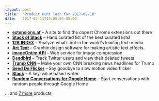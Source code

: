 ```yaml
---
layout: post
title:  "Product Hunt Tech for 2017-02-10"
date:   2017-02-11T14:05:04-05:00
---
```


* **[extensions.af](https://www.producthunt.com/posts/extensions-af?utm_campaign=producthunt-api&utm_medium=api&utm_source=Application%3A+Daily+Digest+RSS+%28ID%3A+3202%29)** – A site to find the dopest Chrome extensions out there
* **[Stack of Stack](https://www.producthunt.com/posts/stack-of-stack?utm_campaign=producthunt-api&utm_medium=api&utm_source=Application%3A+Daily+Digest+RSS+%28ID%3A+3202%29)** – Hand curated list of the best curated lists!
* **[12K INDEX](https://www.producthunt.com/posts/12k-index?utm_campaign=producthunt-api&utm_medium=api&utm_source=Application%3A+Daily+Digest+RSS+%28ID%3A+3202%29)** – Analyze what’s hot in the world’s leading tech media
* **[Art Text](https://www.producthunt.com/posts/art-text?utm_campaign=producthunt-api&utm_medium=api&utm_source=Application%3A+Daily+Digest+RSS+%28ID%3A+3202%29)** – Graphic design software for making artistic text effects.
* **[ImageOptim API](https://www.producthunt.com/posts/imageoptim-api?utm_campaign=producthunt-api&utm_medium=api&utm_source=Application%3A+Daily+Digest+RSS+%28ID%3A+3202%29)** – Web service for image compression
* **[Deadbird](https://www.producthunt.com/posts/deadbird?utm_campaign=producthunt-api&utm_medium=api&utm_source=Application%3A+Daily+Digest+RSS+%28ID%3A+3202%29)** – Track Twitter users and view their deleted tweets
* **[Trump CNN](https://www.producthunt.com/posts/trump-cnn?utm_campaign=producthunt-api&utm_medium=api&utm_source=Application%3A+Daily+Digest+RSS+%28ID%3A+3202%29)** – Make your own CNN breaking news headlines for Trump
* **[Seed De Flicker](https://www.producthunt.com/posts/seed-de-flicker?utm_campaign=producthunt-api&utm_medium=api&utm_source=Application%3A+Daily+Digest+RSS+%28ID%3A+3202%29)** – Say goodbye to slow motion video flicker
* **[Stack](https://www.producthunt.com/posts/stack-f2bf19af-f57b-47c8-97eb-f4558b792ada?utm_campaign=producthunt-api&utm_medium=api&utm_source=Application%3A+Daily+Digest+RSS+%28ID%3A+3202%29)** – A key-value based writer
* **[Random Conversations for Google Home](https://www.producthunt.com/posts/random-conversations-for-google-home?utm_campaign=producthunt-api&utm_medium=api&utm_source=Application%3A+Daily+Digest+RSS+%28ID%3A+3202%29)** – Start conversations with random people through Google Home

… and [7 more](https://www.producthunt.com/tech) products